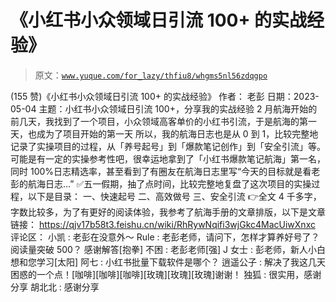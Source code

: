 # 《小红书小众领域日引流 100+ 的实战经验》

> 原文：[`www.yuque.com/for_lazy/thfiu8/whgms5nl56zdqgpo`](https://www.yuque.com/for_lazy/thfiu8/whgms5nl56zdqgpo)

<ne-h2 id="76a7ac3b" data-lake-id="76a7ac3b"><ne-heading-ext><ne-heading-anchor></ne-heading-anchor><ne-heading-fold></ne-heading-fold></ne-heading-ext><ne-heading-content><ne-text id="u16a38ef8">(155 赞)《小红书小众领域日引流 100+ 的实战经验》</ne-text></ne-heading-content></ne-h2> <ne-p id="u3b139e59" data-lake-id="u3b139e59"><ne-text id="u2669d92a">作者： 老彭</ne-text></ne-p> <ne-p id="u10642af8" data-lake-id="u10642af8"><ne-text id="ud057f788">日期：2023-05-04</ne-text></ne-p> <ne-p id="u597add98" data-lake-id="u597add98"><ne-text id="u8bacace9">主题：小红书小众领域日引流 100+，分享我的实战经验</ne-text></ne-p> <ne-p id="u2035430b" data-lake-id="u2035430b"><ne-text id="u1ad98d20">2 月航海开始的前几天，我找到了一个项目，小众领域高客单价的小红书引流，于是航海的第一天，也成为了项目开始的第一天</ne-text></ne-p> <ne-p id="u41f5f5bb" data-lake-id="u41f5f5bb"><ne-text id="ucb8fb3ab">所以，我的航海日志也是从 0 到 1，比较完整地记录了实操项目的过程，从「养号起号」到「爆款笔记创作」到「安全引流」等。</ne-text></ne-p> <ne-p id="u7a5175ae" data-lake-id="u7a5175ae"><ne-text id="ubc631899">可能是有一定的实操参考性吧，很幸运地拿到了「小红书爆款笔记航海」第一名，同时 100%日志精选率，甚至看到了有圈友在航海日志里写“今天的目标就是看老彭的航海日志...”</ne-text></ne-p> <ne-p id="ubb4d1297" data-lake-id="ubb4d1297"><ne-text id="ue9f7a92f">✅五一假期，抽了点时间，比较完整地复盘了这次项目的实操过程，以下是目录：</ne-text> <ne-text id="u47c8d882">一、快速起号</ne-text> <ne-text id="u912f019d">二、高效做号</ne-text> <ne-text id="u69b10d4b">三、安全引流</ne-text></ne-p> <ne-p id="ue5fcc3d0" data-lake-id="ue5fcc3d0"><ne-text id="ucd1b06f7">👉全文 4 千多字，字数比较多，为了有更好的阅读体验，我参考了航海手册的文章排版，以下是文章链接：</ne-text></ne-p> <ne-p id="ua4bf9bfa" data-lake-id="ua4bf9bfa">[<ne-text id="u1d81a6f0">https://qjv17b58t3.feishu.cn/wiki/RhRywNqifi3wjGkc4MacUiwXnxc</ne-text>](https://qjv17b58t3.feishu.cn/wiki/RhRywNqifi3wjGkc4MacUiwXnxc)</ne-p> <ne-hole id="uc835ac1b" data-lake-id="uc835ac1b"><ne-card data-card-name="hr" data-card-type="block" id="DcTGg" data-event-boundary="card"><ne-p id="ua3902ba2" data-lake-id="ua3902ba2"><ne-text id="u37fce109">评论区：</ne-text></ne-p> <ne-p id="ue5fb6453" data-lake-id="ue5fb6453"><ne-text id="u06eec684">小凯 : 老彭在没意外～</ne-text> <ne-text id="u8192e184">Rule : 老彭老师，请问下，怎样才算养好号了？阅读量突破 500？</ne-text> <ne-text id="u3b472a54">感谢解答[抱拳]</ne-text> <ne-text id="u72c3f66d">不困 : 老彭老师[强]</ne-text> <ne-text id="u90e7eeb4">J 女士 : 彭老师，新人小白想和您学习[太阳]</ne-text> <ne-text id="uc9e1e377">阿七 : 小红书批量下载软件是哪个？</ne-text> <ne-text id="u1ab2762a">逍遥公子 : 解决了我这几天困惑的一个点！[咖啡][咖啡][咖啡][玫瑰][玫瑰][玫瑰]谢谢！</ne-text> <ne-text id="u6b5db5e2">独狐 : 很实用，感谢分享</ne-text> <ne-text id="ud0908906">胡北北 : 感谢分享</ne-text></ne-p></ne-card></ne-hole>